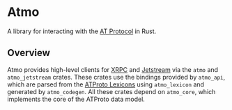 # Atmo

A library for interacting with the [AT Protocol] in Rust.

## Overview

Atmo provides high-level clients for [XRPC] and [Jetstream] via the `atmo` and `atmo_jetstream`
crates. These crates use the bindings provided by `atmo_api`, which are parsed from the
[ATProto Lexicons] using `atmo_lexicon` and generated by `atmo_codegen`. All these crates depend
on `atmo_core`, which implements the core of the ATProto data model.

[XRPC]: https://atproto.com/specs/xrpc
[AT Protocol]: https://atproto.com
[ATProto Lexicons]: https://github.com/bluesky-social/atproto/tree/main/lexicons
[Jetstream]: https://github.com/bluesky-social/jetstream
